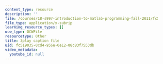 ```yaml
---
content_type: resource
description: ''
file: /courses/18-s997-introduction-to-matlab-programming-fall-2011/fc5190350cd4956e0e1208c83f7553db_8wiIV-NfYwc.srt
file_type: application/x-subrip
learning_resource_types: []
ocw_type: OCWFile
resourcetype: Other
title: 3play caption file
uid: fc519035-0cd4-956e-0e12-08c83f7553db
video_metadata:
  youtube_id: null
---
```

